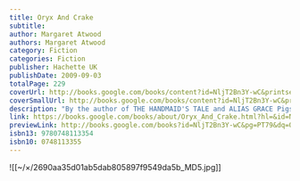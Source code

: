 ```yaml
---
title: Oryx And Crake
subtitle: 
author: Margaret Atwood
authors: Margaret Atwood
category: Fiction
categories: Fiction
publisher: Hachette UK
publishDate: 2009-09-03
totalPage: 229
coverUrl: http://books.google.com/books/content?id=NljT2Bn3Y-wC&printsec=frontcover&img=1&zoom=1&edge=curl&source=gbs_api
coverSmallUrl: http://books.google.com/books/content?id=NljT2Bn3Y-wC&printsec=frontcover&img=1&zoom=5&edge=curl&source=gbs_api
description: "By the author of THE HANDMAID'S TALE and ALIAS GRACE Pigs might not fly but they are strangely altered. So, for that matter, are wolves and racoons. A man, once named Jimmy, lives in a tree, wrapped in old bedsheets, now calls himself Snowman. The voice of Oryx, the woman he loved, teasingly haunts him. And the green-eyed Children of Crake are, for some reason, his responsibility. Praise for Oryx and Crake: 'In Jimmy, Atwood has created a great character: a tragic-comic artist of the future, part buffoon, part Orpheus. An adman who's a sad man; a jealous lover who's in perpetual mourning; a fantasist who can only remember the past' INDEPENDENT 'Gripping and remarkably imagined' LONDON REVIEW OF BOOKS"
link: https://books.google.com/books/about/Oryx_And_Crake.html?hl=&id=NljT2Bn3Y-wC
previewLink: http://books.google.com/books?id=NljT2Bn3Y-wC&pg=PT79&dq=Oryx&hl=&as_pt=BOOKS&cd=1&source=gbs_api
isbn13: 9780748113354
isbn10: 0748113355
---
```


![[~/×/2690aa35d01ab5dab805897f9549da5b_MD5.jpg]]
